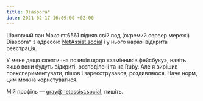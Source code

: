```yaml
---
title: Diaspora*
date: 2021-02-17 16:09:00 +02:00
---
```


Шановний пан Макс mt6561 підняв свій под (окремий сервер мережі) Diaspora* з адресою [NetAssist.social][1] і у нього наразі відкрита реєстрація.

У мене дещо скептична позиція щодо «замінників фейсбуку», навіть якщо вони будуть відкриті, розподілені та на Ruby. Але я вирішив поекспериментувати, пішов і зареєструвався, роздивляюся. Наче норм, цим можна користуватися.

Мій профіль — [gray@netassist.social][2], пишіть.

[1]: https://netassist.social/
[2]: https://netassist.social/people/89fda1e0534e01391b47525400123456
